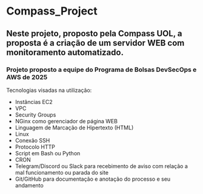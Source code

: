 # Compass_Project
## Neste projeto, proposto pela Compass UOL, a proposta é a criação de um servidor WEB com monitoramento automatizado.
### Projeto proposto a equipe do Programa de Bolsas DevSecOps e AWS de 2025

Tecnologias visadas na utilização:
 - Instâncias EC2
 - VPC
 - Security Groups
 - NGinx como gerenciador de página WEB
 - Linguagem de Marcação de Hipertexto (HTML)
 - Linux
 - Conexão SSH
 - Protocolo HTTP
 - Script em Bash ou Python
 - CRON
 - Telegram/Discord ou Slack para recebimento de aviso com
relação a mal funcionamento ou parada do site
 - Git/GitHub para documentação e anotação do processo e seu andamento
